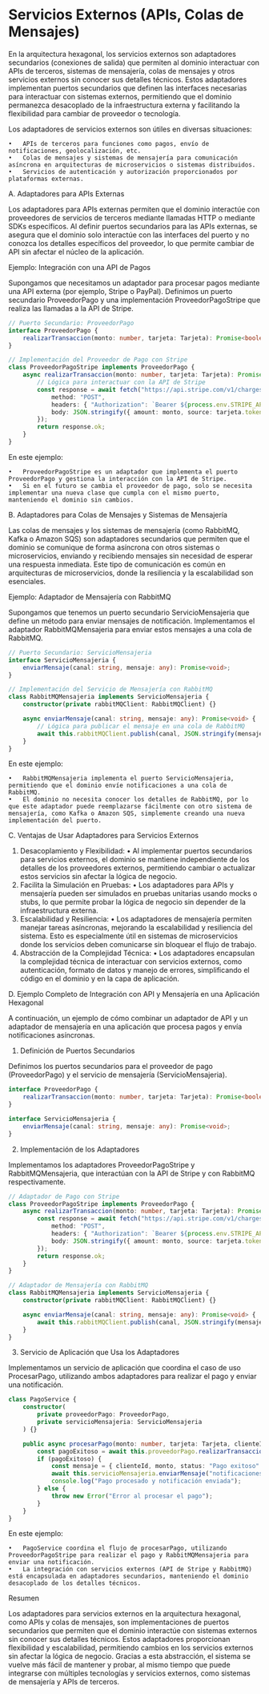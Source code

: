 # Servicios Externos (APIs, Colas de Mensajes)

En la arquitectura hexagonal, los servicios externos son adaptadores secundarios (conexiones de salida) que permiten al dominio interactuar con APIs de terceros, sistemas de mensajería, colas de mensajes y otros servicios externos sin conocer sus detalles técnicos. Estos adaptadores implementan puertos secundarios que definen las interfaces necesarias para interactuar con sistemas externos, permitiendo que el dominio permanezca desacoplado de la infraestructura externa y facilitando la flexibilidad para cambiar de proveedor o tecnología.

Los adaptadores de servicios externos son útiles en diversas situaciones:

	•	APIs de terceros para funciones como pagos, envío de notificaciones, geolocalización, etc.
	•	Colas de mensajes y sistemas de mensajería para comunicación asíncrona en arquitecturas de microservicios o sistemas distribuidos.
	•	Servicios de autenticación y autorización proporcionados por plataformas externas.

A. Adaptadores para APIs Externas

Los adaptadores para APIs externas permiten que el dominio interactúe con proveedores de servicios de terceros mediante llamadas HTTP o mediante SDKs específicos. Al definir puertos secundarios para las APIs externas, se asegura que el dominio solo interactúe con las interfaces del puerto y no conozca los detalles específicos del proveedor, lo que permite cambiar de API sin afectar el núcleo de la aplicación.

Ejemplo: Integración con una API de Pagos

Supongamos que necesitamos un adaptador para procesar pagos mediante una API externa (por ejemplo, Stripe o PayPal). Definimos un puerto secundario ProveedorPago y una implementación ProveedorPagoStripe que realiza las llamadas a la API de Stripe.

```typescript
// Puerto Secundario: ProveedorPago
interface ProveedorPago {
    realizarTransaccion(monto: number, tarjeta: Tarjeta): Promise<boolean>;
}

// Implementación del Proveedor de Pago con Stripe
class ProveedorPagoStripe implements ProveedorPago {
    async realizarTransaccion(monto: number, tarjeta: Tarjeta): Promise<boolean> {
        // Lógica para interactuar con la API de Stripe
        const response = await fetch("https://api.stripe.com/v1/charges", {
            method: "POST",
            headers: { "Authorization": `Bearer ${process.env.STRIPE_API_KEY}` },
            body: JSON.stringify({ amount: monto, source: tarjeta.token })
        });
        return response.ok;
    }
}
```

En este ejemplo:

	•	ProveedorPagoStripe es un adaptador que implementa el puerto ProveedorPago y gestiona la interacción con la API de Stripe.
	•	Si en el futuro se cambia el proveedor de pago, solo se necesita implementar una nueva clase que cumpla con el mismo puerto, manteniendo el dominio sin cambios.

B. Adaptadores para Colas de Mensajes y Sistemas de Mensajería

Las colas de mensajes y los sistemas de mensajería (como RabbitMQ, Kafka o Amazon SQS) son adaptadores secundarios que permiten que el dominio se comunique de forma asíncrona con otros sistemas o microservicios, enviando y recibiendo mensajes sin necesidad de esperar una respuesta inmediata. Este tipo de comunicación es común en arquitecturas de microservicios, donde la resiliencia y la escalabilidad son esenciales.

Ejemplo: Adaptador de Mensajería con RabbitMQ

Supongamos que tenemos un puerto secundario ServicioMensajeria que define un método para enviar mensajes de notificación. Implementamos el adaptador RabbitMQMensajeria para enviar estos mensajes a una cola de RabbitMQ.

```typescript
// Puerto Secundario: ServicioMensajeria
interface ServicioMensajeria {
    enviarMensaje(canal: string, mensaje: any): Promise<void>;
}

// Implementación del Servicio de Mensajería con RabbitMQ
class RabbitMQMensajeria implements ServicioMensajeria {
    constructor(private rabbitMQClient: RabbitMQClient) {}

    async enviarMensaje(canal: string, mensaje: any): Promise<void> {
        // Lógica para publicar el mensaje en una cola de RabbitMQ
        await this.rabbitMQClient.publish(canal, JSON.stringify(mensaje));
    }
}
```

En este ejemplo:

	•	RabbitMQMensajeria implementa el puerto ServicioMensajeria, permitiendo que el dominio envíe notificaciones a una cola de RabbitMQ.
	•	El dominio no necesita conocer los detalles de RabbitMQ, por lo que este adaptador puede reemplazarse fácilmente con otro sistema de mensajería, como Kafka o Amazon SQS, simplemente creando una nueva implementación del puerto.

C. Ventajas de Usar Adaptadores para Servicios Externos

1.	Desacoplamiento y Flexibilidad:
	•	Al implementar puertos secundarios para servicios externos, el dominio se mantiene independiente de los detalles de los proveedores externos, permitiendo cambiar o actualizar estos servicios sin afectar la lógica de negocio.
2.	Facilita la Simulación en Pruebas:
	•	Los adaptadores para APIs y mensajería pueden ser simulados en pruebas unitarias usando mocks o stubs, lo que permite probar la lógica de negocio sin depender de la infraestructura externa.
3.	Escalabilidad y Resiliencia:
	•	Los adaptadores de mensajería permiten manejar tareas asíncronas, mejorando la escalabilidad y resiliencia del sistema. Esto es especialmente útil en sistemas de microservicios donde los servicios deben comunicarse sin bloquear el flujo de trabajo.
4.	Abstracción de la Complejidad Técnica:
	•	Los adaptadores encapsulan la complejidad técnica de interactuar con servicios externos, como autenticación, formato de datos y manejo de errores, simplificando el código en el dominio y en la capa de aplicación.

D. Ejemplo Completo de Integración con API y Mensajería en una Aplicación Hexagonal

A continuación, un ejemplo de cómo combinar un adaptador de API y un adaptador de mensajería en una aplicación que procesa pagos y envía notificaciones asíncronas.

1. Definición de Puertos Secundarios

Definimos los puertos secundarios para el proveedor de pago (ProveedorPago) y el servicio de mensajería (ServicioMensajeria).

```typescript
interface ProveedorPago {
    realizarTransaccion(monto: number, tarjeta: Tarjeta): Promise<boolean>;
}

interface ServicioMensajeria {
    enviarMensaje(canal: string, mensaje: any): Promise<void>;
}

```
2. Implementación de los Adaptadores

Implementamos los adaptadores ProveedorPagoStripe y RabbitMQMensajeria, que interactúan con la API de Stripe y con RabbitMQ respectivamente.

```typescript
// Adaptador de Pago con Stripe
class ProveedorPagoStripe implements ProveedorPago {
    async realizarTransaccion(monto: number, tarjeta: Tarjeta): Promise<boolean> {
        const response = await fetch("https://api.stripe.com/v1/charges", {
            method: "POST",
            headers: { "Authorization": `Bearer ${process.env.STRIPE_API_KEY}` },
            body: JSON.stringify({ amount: monto, source: tarjeta.token })
        });
        return response.ok;
    }
}

// Adaptador de Mensajería con RabbitMQ
class RabbitMQMensajeria implements ServicioMensajeria {
    constructor(private rabbitMQClient: RabbitMQClient) {}

    async enviarMensaje(canal: string, mensaje: any): Promise<void> {
        await this.rabbitMQClient.publish(canal, JSON.stringify(mensaje));
    }
}
```

3. Servicio de Aplicación que Usa los Adaptadores

Implementamos un servicio de aplicación que coordina el caso de uso ProcesarPago, utilizando ambos adaptadores para realizar el pago y enviar una notificación.
```typescript
class PagoService {
    constructor(
        private proveedorPago: ProveedorPago,
        private servicioMensajeria: ServicioMensajeria
    ) {}

    public async procesarPago(monto: number, tarjeta: Tarjeta, clienteId: string): Promise<void> {
        const pagoExitoso = await this.proveedorPago.realizarTransaccion(monto, tarjeta);
        if (pagoExitoso) {
            const mensaje = { clienteId, monto, status: "Pago exitoso" };
            await this.servicioMensajeria.enviarMensaje("notificaciones", mensaje);
            console.log("Pago procesado y notificación enviada");
        } else {
            throw new Error("Error al procesar el pago");
        }
    }
}
```
En este ejemplo:

	•	PagoService coordina el flujo de procesarPago, utilizando ProveedorPagoStripe para realizar el pago y RabbitMQMensajeria para enviar una notificación.
	•	La integración con servicios externos (API de Stripe y RabbitMQ) está encapsulada en adaptadores secundarios, manteniendo el dominio desacoplado de los detalles técnicos.

Resumen

Los adaptadores para servicios externos en la arquitectura hexagonal, como APIs y colas de mensajes, son implementaciones de puertos secundarios que permiten que el dominio interactúe con sistemas externos sin conocer sus detalles técnicos. Estos adaptadores proporcionan flexibilidad y escalabilidad, permitiendo cambios en los servicios externos sin afectar la lógica de negocio. Gracias a esta abstracción, el sistema se vuelve más fácil de mantener y probar, al mismo tiempo que puede integrarse con múltiples tecnologías y servicios externos, como sistemas de mensajería y APIs de terceros.